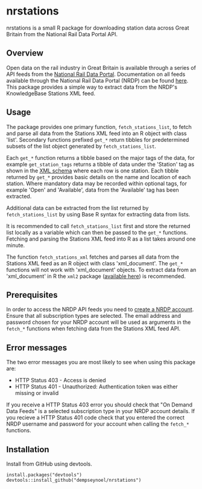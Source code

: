 # nrstations
nrstations is a small R package for downloading station data across Great Britain from the National Rail Data Portal API.

## Overview
Open data on the rail industry in Great Britain is available through a series of API feeds from the [National Rail Data Portal](https://datafeeds.nationalrail.co.uk/#/). Documentation on all feeds available through the National Rail Data Portal (NRDP) can be found [here](http://www.nationalrail.co.uk/static/documents/NRE%20Feeds_Developer%20Pack%20v.01-04.pdf). This package provides a simple way to extract data from the NRDP's KnowledgeBase Stations XML feed.

## Usage
The package provides one primary function, ```fetch_stations_list```, to fetch and parse all data from the Stations XML feed into an R object with class 'list'. Secondary functions prefixed ```get_*``` return tibbles for predetermined subsets of the list object generated by ```fetch_stations_list```.

Each ```get_*``` function returns a tibble based on the major tags of the data, for example ```get_station_tags``` returns a tibble of data under the 'Station' tag as shown in the [XML schema](http://www.nationalrail.co.uk/static/documents/Stations%20XML%20Feed.pdf) where each row is one station. Each tibble returned by ```get_*``` provides basic details on the name and location of each station. Where mandatory data may be recorded within optional tags, for example 'Open' and 'Available', data from the 'Available' tag has been
extracted.

Additional data can be extracted from the list returned by ```fetch_stations_list``` by using Base R syntax for extracting data from lists.

It is recommended to call ```fetch_stations_list``` first and store the returned list locally as a variable which can then be passed to the ```get_*``` functions. Fetching and parsing the Stations XML feed into R as a list takes around one minute.

The function ```fetch_stations_xml``` fetches and parses all data from the Stations XML feed as an R object with class 'xml_document'. The ```get_*``` functions will not work with 'xml_document' objects. To extract data from an 'xml_document' in R the ```xml2``` package ([available here](https://cran.r-project.org/web/packages/xml2/index.html)) is recommended.

## Prerequisites
In order to access the NRDP API feeds you need to [create a NRDP account](https://datafeeds.nationalrail.co.uk/#/). Ensure that all subscription types are selected. The email address and password chosen for your NRDP account will be used as arguments in the ```fetch_*``` functions when fetching data from the Stations XML feed API.

## Error messages
The two error messages you are most likely to see when using this package are:
* HTTP Status 403 - Access is denied
* HTTP Status 401 - Unauthorized: Authentication token was either missing or invalid

If you receive a HTTP Status 403 error you should check that "On Demand Data Feeds" is a selected subscription type in your NRDP account details. If you recieve a HTTP Status 401 code check that you entered the correct NRDP username and password for your account when calling the ```fetch_*``` functions.

## Installation
Install from GitHub using devtools.
```
install.packages("devtools")
devtools::install_github("dempseynoel/nrstations")
```
